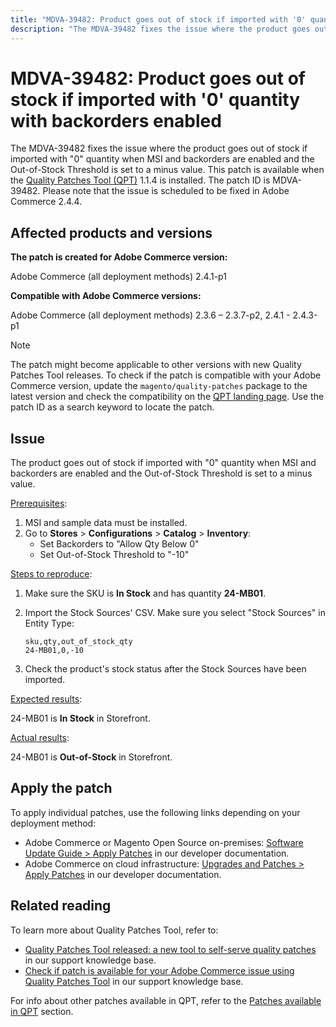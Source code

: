```yaml
---
title: "MDVA-39482: Product goes out of stock if imported with '0' quantity with backorders enabled"
description: "The MDVA-39482 fixes the issue where the product goes out of stock if imported with \"0\" quantity when MSI and backorders are enabled and the Out-of-Stock Threshold is set to a minus value. This patch is available when the [Quality Patches Tool (QPT)](https://devdocs.magento.com/guides/v2.4/comp-mgr/patching.html#mqp) 1.1.4 is installed. The patch ID is MDVA-39482. Please note that the issue is scheduled to be fixed in Adobe Commerce 2.4.4."
---
```


# MDVA-39482: Product goes out of stock if imported with '0' quantity with backorders enabled

The MDVA-39482 fixes the issue where the product goes out of stock if imported with "0" quantity when MSI and backorders are enabled and the Out-of-Stock Threshold is set to a minus value. This patch is available when the [Quality Patches Tool (QPT)](https://devdocs.magento.com/guides/v2.4/comp-mgr/patching.html#mqp) 1.1.4 is installed. The patch ID is MDVA-39482. Please note that the issue is scheduled to be fixed in Adobe Commerce 2.4.4.

## Affected products and versions

**The patch is created for Adobe Commerce version:**

Adobe Commerce (all deployment methods) 2.4.1-p1

**Compatible with Adobe Commerce versions:**

Adobe Commerce (all deployment methods) 2.3.6 &ndash;  2.3.7-p2, 2.4.1 - 2.4.3-p1

>[!NOTE]
>
>The patch might become applicable to other versions with new Quality Patches Tool releases. To check if the patch is compatible with your Adobe Commerce version, update the `magento/quality-patches` package to the latest version and check the compatibility on the [QPT landing page](https://devdocs.magento.com/quality-patches/tool.html#patch-grid). Use the patch ID as a search keyword to locate the patch.

## Issue

The product goes out of stock if imported with "0" quantity when MSI and backorders are enabled and the Out-of-Stock Threshold is set to a minus value.

<u>Prerequisites</u>:

1. MSI and sample data must be installed.
1. Go to **Stores** > **Configurations** > **Catalog** > **Inventory**:
    * Set Backorders to "Allow Qty Below 0"
    * Set Out-of-Stock Threshold to "-10"

<u>Steps to reproduce</u>:

1. Make sure the SKU is **In Stock** and has quantity **24-MB01**.
1. Import the Stock Sources' CSV. Make sure you select "Stock Sources" in Entity Type:

    ```code panel
    sku,qty,out_of_stock_qty
    24-MB01,0,-10
    ```
1. Check the product's stock status after the Stock Sources have been imported.

<u>Expected results</u>:

24-MB01 is **In Stock** in Storefront.

<u>Actual results</u>:

24-MB01 is **Out-of-Stock** in Storefront.

## Apply the patch

To apply individual patches, use the following links depending on your deployment method:

* Adobe Commerce or Magento Open Source on-premises: [Software Update Guide > Apply Patches](https://devdocs.magento.com/guides/v2.4/comp-mgr/patching/mqp.html) in our developer documentation.
* Adobe Commerce on cloud infrastructure: [Upgrades and Patches > Apply Patches](https://devdocs.magento.com/cloud/project/project-patch.html) in our developer documentation.

## Related reading

To learn more about Quality Patches Tool, refer to:

* [Quality Patches Tool released: a new tool to self-serve quality patches](/help/announcements/adobe-commerce-announcements/magento-quality-patches-released-new-tool-to-self-serve-quality-patches.md) in our support knowledge base.
* [Check if patch is available for your Adobe Commerce issue using Quality Patches Tool](https://support.magento.com/hc/en-us/articles/360047125252) in our support knowledge base.

For info about other patches available in QPT, refer to the [Patches available in QPT](https://support.magento.com/hc/en-us/sections/360010506631-Patches-available-in-QPT-tool-) section.